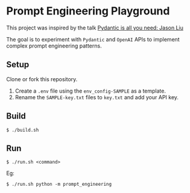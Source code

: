 # Prompt Engineering Playground

This project was inspired by the talk [Pydantic is all you need: Jason Liu](https://www.youtube.com/watch?v=yj-wSRJwrrc)

The goal is to experiment with `Pydantic` and `OpenAI` APIs to implement complex prompt engineering patterns. 

## Setup

Clone or fork this repository.

1. Create a `.env` file using the `env_config-SAMPLE` as a template.
2. Rename the `SAMPLE-key.txt` files to `key.txt` and add your API key.

## Build

```
$ ./build.sh
```

## Run

```
$ ./run.sh <command>
```

Eg:
```
$ ./run.sh python -m prompt_engineering
```

